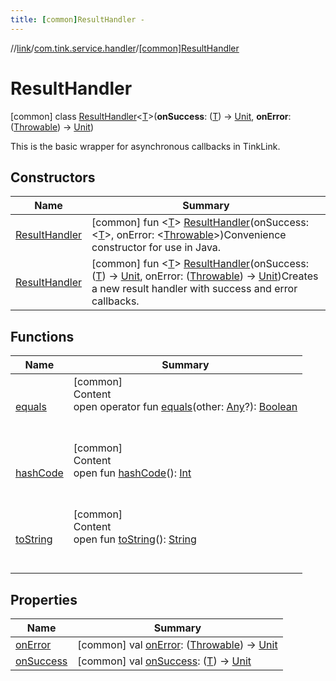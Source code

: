 ```yaml
---
title: [common]ResultHandler -
---
```

//[link](../../index.md)/[com.tink.service.handler](../index.md)/[[common]ResultHandler](index.md)



# ResultHandler  
 [common] class [ResultHandler](index.md)<[T](index.md)>(**onSuccess**: ([T](index.md)) -> [Unit](https://kotlinlang.org/api/latest/jvm/stdlib/kotlin/-unit/index.html), **onError**: ([Throwable](https://kotlinlang.org/api/latest/jvm/stdlib/kotlin/-throwable/index.html)) -> [Unit](https://kotlinlang.org/api/latest/jvm/stdlib/kotlin/-unit/index.html))

This is the basic wrapper for asynchronous callbacks in TinkLink.

   


## Constructors  
  
|  Name|  Summary| 
|---|---|
| <a name="com.tink.service.handler/ResultHandler/ResultHandler/#[TypeParam(bounds=[kotlin.Any?])]#[kotlin.Throwable]/PointingToDeclaration/"></a>[ResultHandler](-result-handler.md)| <a name="com.tink.service.handler/ResultHandler/ResultHandler/#[TypeParam(bounds=[kotlin.Any?])]#[kotlin.Throwable]/PointingToDeclaration/"></a> [common] fun <[T](index.md)> [ResultHandler](-result-handler.md)(onSuccess: <ERROR CLASS><[T](index.md)>, onError: <ERROR CLASS><[Throwable](https://kotlinlang.org/api/latest/jvm/stdlib/kotlin/-throwable/index.html)>)Convenience constructor for use in Java.   <br>
| <a name="com.tink.service.handler/ResultHandler/ResultHandler/#kotlin.Function1[TypeParam(bounds=[kotlin.Any?]),kotlin.Unit]#kotlin.Function1[kotlin.Throwable,kotlin.Unit]/PointingToDeclaration/"></a>[ResultHandler](-result-handler.md)| <a name="com.tink.service.handler/ResultHandler/ResultHandler/#kotlin.Function1[TypeParam(bounds=[kotlin.Any?]),kotlin.Unit]#kotlin.Function1[kotlin.Throwable,kotlin.Unit]/PointingToDeclaration/"></a> [common] fun <[T](index.md)> [ResultHandler](-result-handler.md)(onSuccess: ([T](index.md)) -> [Unit](https://kotlinlang.org/api/latest/jvm/stdlib/kotlin/-unit/index.html), onError: ([Throwable](https://kotlinlang.org/api/latest/jvm/stdlib/kotlin/-throwable/index.html)) -> [Unit](https://kotlinlang.org/api/latest/jvm/stdlib/kotlin/-unit/index.html))Creates a new result handler with success and error callbacks.   <br>


## Functions  
  
|  Name|  Summary| 
|---|---|
| <a name="kotlin/Any/equals/#kotlin.Any?/PointingToDeclaration/"></a>[equals](../../com.tink.service.user/[common]-user-profile-service-impl/index.md#%5Bkotlin%2FAny%2Fequals%2F%23kotlin.Any%3F%2FPointingToDeclaration%2F%5D%2FFunctions%2F1647702525)| <a name="kotlin/Any/equals/#kotlin.Any?/PointingToDeclaration/"></a>[common]  <br>Content  <br>open operator fun [equals](../../com.tink.service.user/[common]-user-profile-service-impl/index.md#%5Bkotlin%2FAny%2Fequals%2F%23kotlin.Any%3F%2FPointingToDeclaration%2F%5D%2FFunctions%2F1647702525)(other: [Any](https://kotlinlang.org/api/latest/jvm/stdlib/kotlin/-any/index.html)?): [Boolean](https://kotlinlang.org/api/latest/jvm/stdlib/kotlin/-boolean/index.html)  <br><br><br>
| <a name="kotlin/Any/hashCode/#/PointingToDeclaration/"></a>[hashCode](../../com.tink.service.user/[common]-user-profile-service-impl/index.md#%5Bkotlin%2FAny%2FhashCode%2F%23%2FPointingToDeclaration%2F%5D%2FFunctions%2F1647702525)| <a name="kotlin/Any/hashCode/#/PointingToDeclaration/"></a>[common]  <br>Content  <br>open fun [hashCode](../../com.tink.service.user/[common]-user-profile-service-impl/index.md#%5Bkotlin%2FAny%2FhashCode%2F%23%2FPointingToDeclaration%2F%5D%2FFunctions%2F1647702525)(): [Int](https://kotlinlang.org/api/latest/jvm/stdlib/kotlin/-int/index.html)  <br><br><br>
| <a name="kotlin/Any/toString/#/PointingToDeclaration/"></a>[toString](../../com.tink.service.user/[common]-user-profile-service-impl/index.md#%5Bkotlin%2FAny%2FtoString%2F%23%2FPointingToDeclaration%2F%5D%2FFunctions%2F1647702525)| <a name="kotlin/Any/toString/#/PointingToDeclaration/"></a>[common]  <br>Content  <br>open fun [toString](../../com.tink.service.user/[common]-user-profile-service-impl/index.md#%5Bkotlin%2FAny%2FtoString%2F%23%2FPointingToDeclaration%2F%5D%2FFunctions%2F1647702525)(): [String](https://kotlinlang.org/api/latest/jvm/stdlib/kotlin/-string/index.html)  <br><br><br>


## Properties  
  
|  Name|  Summary| 
|---|---|
| <a name="com.tink.service.handler/ResultHandler/onError/#/PointingToDeclaration/"></a>[onError](on-error.md)| <a name="com.tink.service.handler/ResultHandler/onError/#/PointingToDeclaration/"></a> [common] val [onError](on-error.md): ([Throwable](https://kotlinlang.org/api/latest/jvm/stdlib/kotlin/-throwable/index.html)) -> [Unit](https://kotlinlang.org/api/latest/jvm/stdlib/kotlin/-unit/index.html)   <br>
| <a name="com.tink.service.handler/ResultHandler/onSuccess/#/PointingToDeclaration/"></a>[onSuccess](on-success.md)| <a name="com.tink.service.handler/ResultHandler/onSuccess/#/PointingToDeclaration/"></a> [common] val [onSuccess](on-success.md): ([T](index.md)) -> [Unit](https://kotlinlang.org/api/latest/jvm/stdlib/kotlin/-unit/index.html)   <br>

